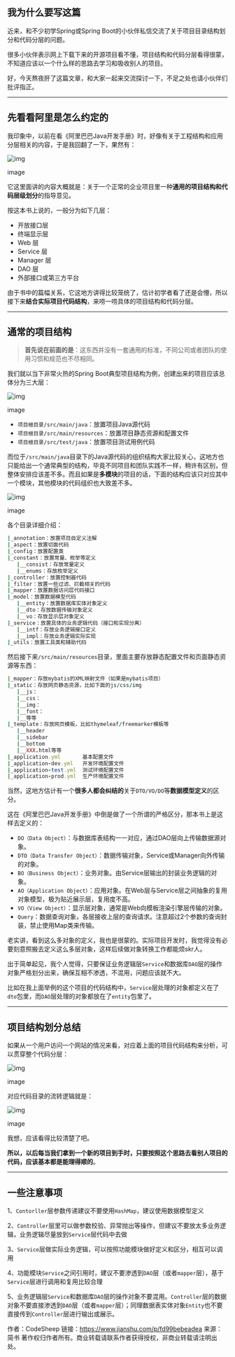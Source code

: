 ## 我为什么要写这篇

近来，和不少初学Spring或Spring Boot的小伙伴私信交流了关于项目目录结构划分和代码分层的问题。

很多小伙伴表示网上下载下来的开源项目看不懂，项目结构和代码分层看得很蒙，不知道应该以一个什么样的思路去学习和吸收别人的项目。

好，今天熬夜肝了这篇文章，和大家一起来交流探讨一下，不足之处也请小伙伴们批评指正。

------

## 先看看阿里是怎么约定的

我印象中，以前在看《阿里巴巴Java开发手册》时，好像有关于工程结构和应用分层相关的内容，于是我回翻了一下，果然有：

![img](https:////upload-images.jianshu.io/upload_images/9824247-2db8fb66880af7b6.png?imageMogr2/auto-orient/strip|imageView2/2/w/1200/format/webp)

image

它这里面讲的内容大概就是：关于一个正常的企业项目里一种**通用的项目结构和代码层级划分**的指导意见。

按这本书上说的，一般分为如下几层：

- 开放接口层
- 终端显示层
- Web 层
- Service 层
- Manager 层
- DAO 层
- 外部接口或第三方平台

由于书中的篇幅关系，它这地方讲得比较笼统了，估计初学者看了还是会懵，所以接下来**结合实际项目代码结构**，来唠一唠具体的项目结构和代码分层。

------

## 通常的项目结构

> **首先说在前面的是**：这东西并没有一套通用的标准，不同公司或者团队的使用习惯和规范也不尽相同。

我们就以当下非常火热的Spring Boot典型项目结构为例，创建出来的项目应该总体分为三大层：

![img](https:////upload-images.jianshu.io/upload_images/9824247-270e9e4c7681d3cc.png?imageMogr2/auto-orient/strip|imageView2/2/w/1200/format/webp)

image

- `项目根目录/src/main/java`：放置项目Java源代码
- `项目根目录/src/main/resources`：放置项目静态资源和配置文件
- `项目根目录/src/test/java`：放置项目测试用例代码

而位于`/src/main/java`目录下的Java源代码的组织结构大家比较关心，这地方也只能给出一个通常典型的结构，毕竟不同项目和团队实践不一样，稍许有区别，但整体安排应该差不多。而且如果是**多模块**的项目的话，下面的结构应该只对应其中一个模块，其他模块的代码组织也大致差不多。

![img](https:////upload-images.jianshu.io/upload_images/9824247-39689c11b0e9b7e3.png?imageMogr2/auto-orient/strip|imageView2/2/w/1200/format/webp)

image

各个目录详细介绍：



```ruby
|_annotation：放置项目自定义注解
|_aspect：放置切面代码
|_config：放置配置类
|_constant：放置常量、枚举等定义
   |__consist：存放常量定义
   |__enums：存放枚举定义
|_controller：放置控制器代码
|_filter：放置一些过滤、拦截相关的代码
|_mapper：放置数据访问层代码接口
|_model：放置数据模型代码
   |__entity：放置数据库实体对象定义
   |__dto：存放数据传输对象定义
   |__vo：存放显示层对象定义
|_service：放置具体的业务逻辑代码（接口和实现分离）
   |__intf：存放业务逻辑接口定义
   |__impl：存放业务逻辑实际实现
|_utils：放置工具类和辅助代码
```

然后接下来`/src/main/resources`目录，里面主要存放静态配置文件和页面静态资源等东西：



```ruby
|_mapper：存放mybatis的XML映射文件（如果是mybatis项目）
|_static：存放网页静态资源，比如下面的js/css/img
   |__js：
   |__css：
   |__img：
   |__font：
   |__等等
|_template：存放网页模板，比如thymeleaf/freemarker模板等
   |__header
   |__sidebar
   |__bottom
   |__XXX.html等等
|_application.yml       基本配置文件
|_application-dev.yml   开发环境配置文件
|_application-test.yml  测试环境配置文件
|_application-prod.yml  生产环境配置文件
```

当然，这地方估计有一个**很多人都会纠结的**关于`DTO/VO/DO`等**数据模型定义**的区分。

这在《阿里巴巴Java开发手册》中倒是做了一个所谓的严格区分，那本书上是这样去定义的：

- `DO（Data Object）`：与数据库表结构一一对应，通过DAO层向上传输数据源对象。
- `DTO（Data Transfer Object）`：数据传输对象，Service或Manager向外传输的对象。
- `BO（Business Object）`：业务对象。由Service层输出的封装业务逻辑的对象。
- `AO（Application Object）`：应用对象。在Web层与Service层之间抽象的复用对象模型，极为贴近展示层，复用度不高。
- `VO（View Object）`：显示层对象，通常是Web向模板渲染引擎层传输的对象。
- `Query`：数据查询对象，各层接收上层的查询请求。注意超过2个参数的查询封装，禁止使用Map类来传输。

老实讲，看到这么多对象的定义，我也是很蒙的。实际项目开发时，我觉得没有必要刻意照搬去定义这么多层对象，这样后续做对象转换工作都能烦skr人。

出于简单起见，我个人觉得，只要保证业务逻辑层`Service`和数据库`DAO`层的操作对象严格划分出来，确保互相不渗透，不混用，问题应该就不大。

比如在我上面举例的这个项目的代码结构中，`Service`层处理的对象都定义在了`dto`包里，而`DAO`层处理的对象都放在了`entity`包里了。

------

## 项目结构划分总结

如果从一个用户访问一个网站的情况来看，对应着上面的项目代码结构来分析，可以贯穿整个代码分层：

![img](https:////upload-images.jianshu.io/upload_images/9824247-825728c046d38a46.png?imageMogr2/auto-orient/strip|imageView2/2/w/1200/format/webp)

image

对应代码目录的流转逻辑就是：

![img](https:////upload-images.jianshu.io/upload_images/9824247-f771a8c5262ecdb9.png?imageMogr2/auto-orient/strip|imageView2/2/w/1200/format/webp)

image

我想，应该看得比较清楚了吧。

**所以，以后每当我们拿到一个新的项目到手时，只要按照这个思路去看别人项目的代码，应该基本都是能理得顺的**。

------

## 一些注意事项

1、`Contorller`层参数传递建议不要使用`HashMap`，建议使用数据模型定义

2、`Controller`层里可以做参数校验、异常抛出等操作，但建议不要放太多业务逻辑，业务逻辑尽量放到`Service`层代码中去做

3、`Service`层做实际业务逻辑，可以按照功能模块做好定义和区分，相互可以调用

4、功能模块`Service`之间引用时，建议不要渗透到`DAO`层（或者`mapper`层），基于`Service`层进行调用和复用比较合理

5、业务逻辑层`Service`和数据库`DAO`层的操作对象不要混用。`Controller`层的数据对象不要直接渗透到`DAO`层（或者`mapper`层）；同理数据表实体对象`Entity`也不要直接传到`Controller`层进行输出或展示。



作者：CodeSheep
链接：https://www.jianshu.com/p/fd99bebeadea
来源：简书
著作权归作者所有。商业转载请联系作者获得授权，非商业转载请注明出处。